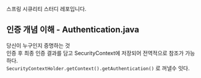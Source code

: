 스프링 시큐리티 스터디 레포입니다.

## 인증 개념 이해 - Authentication.java

당신이 누구인지 증명하는 것   
인증 후 최종 인증 결과를 담고 SecurityContext에 저장되어 전역적으로 참조가 가능하다.   
`SecurityContextHolder.getContext().getAuthentication()` 로 꺼낼수 잇다.